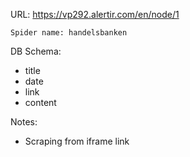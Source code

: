 URL: https://vp292.alertir.com/en/node/1

    Spider name: handelsbanken

DB Schema:
- title
- date
- link
- content

Notes:
- Scraping from iframe link